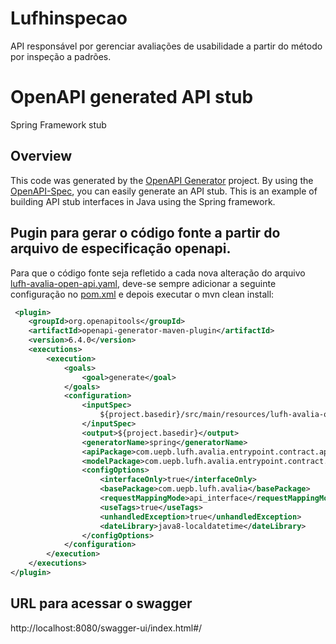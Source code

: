 # Lufhinspecao
API responsável por gerenciar avaliações de usabilidade a partir do método por inspeção a padrões.


# OpenAPI generated API stub

Spring Framework stub


## Overview
This code was generated by the [OpenAPI Generator](https://openapi-generator.tech) project.
By using the [OpenAPI-Spec](https://openapis.org), you can easily generate an API stub.
This is an example of building API stub interfaces in Java using the Spring framework.


## Pugin para gerar o código fonte a partir do arquivo de especificação openapi.

Para que o código fonte seja refletido a cada nova alteração do arquivo [lufh-avalia-open-api.yaml](src/main/resources/lufh-avalia-open-api.yml), deve-se sempre adicionar a seguinte configuração no [pom.xml](pom.xml) e depois executar o mvn clean install:
```xml
 <plugin>
    <groupId>org.openapitools</groupId>
    <artifactId>openapi-generator-maven-plugin</artifactId>
    <version>6.4.0</version>
    <executions>
        <execution>
            <goals>
                <goal>generate</goal>
            </goals>
            <configuration>
                <inputSpec>
                    ${project.basedir}/src/main/resources/lufh-avalia-open-api.yml
                </inputSpec>
                <output>${project.basedir}</output>
                <generatorName>spring</generatorName>
                <apiPackage>com.uepb.lufh.avalia.entrypoint.contract.api</apiPackage>
                <modelPackage>com.uepb.lufh.avalia.entrypoint.contract.model</modelPackage>
                <configOptions>
                    <interfaceOnly>true</interfaceOnly>
                    <basePackage>com.uepb.lufh.avalia</basePackage>
                    <requestMappingMode>api_interface</requestMappingMode>
                    <useTags>true</useTags>
                    <unhandledException>true</unhandledException>
                    <dateLibrary>java8-localdatetime</dateLibrary>
                </configOptions>
            </configuration>
        </execution>
    </executions>
</plugin>
```

## URL para acessar o swagger
http://localhost:8080/swagger-ui/index.html#/